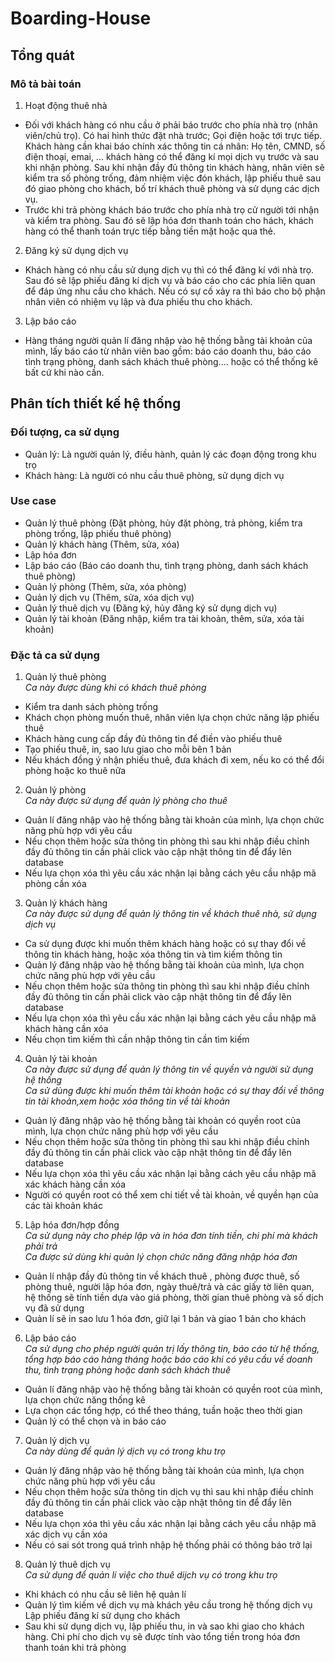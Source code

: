 # Boarding-House
## Tổng quát
### Mô tả bài toán
1. Hoạt động thuê nhà
- Đối với khách hàng có nhu cầu ở phải báo trước cho phía nhà trọ (nhân viên/chủ trọ). Có hai hình thức đặt nhà trước; Gọi điện hoặc tới trực tiếp. Khách hàng cần khai báo chính xác thông tin cá nhân: Họ tên, CMND, số điện thoại, emai, ... khách hàng có thể đăng kí mọi dịch vụ trước và sau khi nhận phòng. Sau khi nhận đầy đủ thông tin khách hàng, nhân viên sẽ kiểm tra số phòng trống, đảm nhiệm việc đón khách, lập phiếu thuê sau đó giao phòng cho khách, bố trí khách thuê phòng và sử dụng các dịch vụ.
- Trước khi trả phòng khách báo trước cho phía nhà trọ cử người tới nhận và kiểm tra phòng. Sau đó sẽ lập hóa đơn thanh toán cho hách, khách hàng có thể thanh toán trực tiếp bằng tiền mặt hoặc qua thẻ.
2. Đăng ký sử dụng dịch vụ
- Khách hàng có nhu cầu sử dụng dịch vụ thì có thể đăng kí với nhà trọ. Sau đó sẽ lập phiếu đăng kí dịch vụ và báo cáo cho các phía liên quan để đáp ứng nhu cầu cho khách. Nếu có sự cố xảy ra thì báo cho bộ phận nhân viên có nhiệm vụ lập và đưa phiếu thu cho khách.
3. Lập báo cáo
- Hàng tháng người quản lí đăng nhập vào hệ thống bằng tài khoản của mình, lấy báo cáo từ nhân viên bao gồm: báo cáo doanh thu, báo cáo tình trạng phòng, danh sách khách thuê phòng.... hoặc có thể thống kê bất cứ khi nào cần.
## Phân tích thiết kế hệ thống
### Đối tượng, ca sử dụng
- Quản lý: Là người quản lý, điều hành, quản lý các đoạn động trong khu trọ
- Khách hàng: Là người có nhu cầu thuê phòng, sử dụng dịch vụ
### Use case
- Quản lý thuê phòng (Đặt phòng, hủy đặt phòng, trả phòng, kiểm tra phòng trống, lập phiếu thuê phòng)
- Quản lý khách hàng (Thêm, sửa, xóa)
- Lập hóa đơn
- Lập báo cáo (Báo cáo doanh thu, tình trạng phòng, danh sách khách thuê phòng)
- Quản lý phòng (Thêm, sửa, xóa phòng)
- Quản lý dịch vụ (Thêm, sửa, xóa dịch vụ)
- Quản lý thuê dịch vụ (Đăng ký, hủy đăng ký sử dụng dịch vụ)
- Quản lý tài khoản (Đăng nhập, kiểm tra tài khoản, thêm, sửa, xóa tài khoản)
### Đặc tả ca sử dụng
1. Quản lý thuê phòng   
*Ca này được dùng khi có khách thuê phòng*
- Kiểm tra danh sách phòng  trống
- Khách chọn phòng muốn thuê, nhân viên lựa chọn chức năng lập phiếu thuê
- Khách hàng cung cấp đầy đủ thông tin để điền vào phiếu thuê
- Tạo phiếu thuê, in, sao lưu giao cho mỗi bên 1 bản
- Nếu khách đồng ý nhận phiếu thuê, đưa khách đi xem, nếu ko có thể đổi phòng hoặc ko thuê nữa
2. Quản lý phòng    
*Ca này được sử dụng để quản lý phòng cho thuê*
- Quản lí đăng nhập vào hệ thống bằng tài khoản của mình, lựa chọn chức năng phù hợp với yêu cầu
- Nếu chọn thêm hoặc sửa thông tin phòng thì sau khi nhập điều chỉnh đầy đủ thông tin cần phải click vào cập nhật thông tin để đẩy lên database
- Nếu lựa chọn xóa thì yêu cầu xác nhận lại bằng cách yêu cầu nhập mã phòng cần xóa
3. Quản lý khách hàng   
*Ca này được sử dụng để quản lý thông tin về khách thuê nhà, sử dụng dịch vụ*
- Ca sử dụng được khi muốn thêm khách hàng hoặc có sự thay đổi về thông tin khách hàng, hoặc xóa thông tin và tìm kiếm thông tin
- Quản lý đăng nhập vào hệ thống bằng tài khoản của mình, lựa chọn chức năng phù hợp với yêu cầu
- Nếu chọn thêm hoặc sửa thông tin phòng thì sau khi nhập điều chỉnh đầy đủ thông tin cần phải click vào cập nhật thông tin để đẩy lên database
- Nếu lựa chọn xóa thì yêu cầu xác nhận lại bằng cách yêu cầu nhập mã khách hàng cần xóa
- Nếu chọn tìm kiếm thì cần nhập thông tin cần tìm kiếm
4. Quản lý tài khoản    
*Ca này được sử dụng để quản lý thông tin về quyền và người sử dụng hệ thống    
Ca sử dùng được khi muốn thêm tài khoản hoặc có sự thay đổi về thông tin tài khoản,xem hoặc xóa thông tin về tài khoản*
- Quản lý đăng nhập vào hệ thống bằng tài khoản có quyền root của mình, lựa chọn chức năng phù hợp với yêu cầu
- Nếu chọn thêm hoặc sửa thông tin phòng thì sau khi nhập điều chỉnh đầy đủ thông tin cần phải click vào cập nhật thông tin để đẩy lên database
- Nếu lựa chọn xóa thì yêu cầu xác nhận lại bằng cách yêu cầu nhập mã xác khách hàng cần xóa
- Người có quyền root có thể xem chi tiết về tài khoản, về quyền hạn của các tài khoản khác
5. Lập hóa đơn/hợp đồng   
*Ca sử dụng này cho phép lập và in hóa đơn tính tiền, chi phí mà khách phải trả   
Ca được sử dùng khi quản lý chọn chức năng đăng nhập hóa đơn*
- Quản lí nhập đầy đủ thông tin về khách thuê , phòng được thuê, số phòng thuê, người lập hóa đơn, ngày thuê/trả và các giấy tờ liên  quan, hệ thống sẽ tính tiền dựa vào giá phòng, thời gian thuê phòng và số dịch vụ đã sử dụng
- Quản lí sẽ in sao lưu 1 hóa đơn, giữ lại 1 bản và giao 1 bản cho khách
6. Lập báo cáo    
*Ca sử dụng cho phép người quản trị lấy thông tin, báo cáo từ hệ thống, tổng hợp báo cáo hàng tháng hoặc báo cáo khi có yêu cầu về doanh thu, tình trạng phòng hoặc danh sách khách thuê*
- Quản lí đăng nhập vào hệ thống bằng tài khoản có quyền root của mình, lựa chọn chức năng thống kê
- Lựa chọn các tổng hợp, có thể theo tháng, tuần hoặc theo thời gian
- Quản lý có thể chọn và in báo cáo
7. Quản lý dịch vụ    
*Ca này dùng để quản lý dịch vụ có trong khu trọ*
- Quản lý đăng nhập vào hệ thống bằng tài khoản của mình, lựa chọn chức năng phù hợp với yêu cầu
- Nếu chọn thêm hoặc sửa thông tin dịch vụ thì sau khi nhập điều chỉnh đầy đủ thông tin cần phải click vào cập nhật thông tin để đẩy lên database
- Nếu lựa chọn xóa thì yêu cầu xác nhận lại bằng cách yêu cầu nhập mã xác dịch vụ cần xóa
- Nếu có sai sót trong quá trình nhập hệ thống phải có thông báo trở lại
8. Quản lý thuê dịch vụ   
*Ca sử dụng để quản lí việc cho thuê dijch vụ có trong khu trọ*
- Khi khách có nhu cầu sẽ liên hệ quản lí
- Quản lý tìm kiếm về dịch vụ mà khách yêu cầu trong hệ thống dịch vụ
	Lập phiếu đăng kí sử dụng cho khách
- Sau khi sử dụng dịch vụ, lập phiếu thu, in và sao khi giao cho khách hàng. Chi phí cho dịch vụ sẽ được tính vào tổng tiền trong hóa đơn thanh toán khi trả phòng
